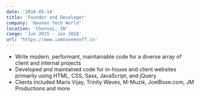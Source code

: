 ```yaml
---
date: '2018-05-14'
title: 'Founder and Developer'
company: 'Naveen Tech World'
location: 'Chennai, IN'
range: 'Jun 2015 - Jan 2018'
url: 'https://www.iamnaveenoff.in'
---
```


- Write modern, performant, maintainable code for a diverse array of client and internal projects
- Developed and maintained code for in-house and client websites primarily using HTML, CSS, Sass, JavaScript, and jQuery
- Clients included Maris Vijay, Trinity Waves, M-Muzik, JoelBose.com, JM Productions and more
